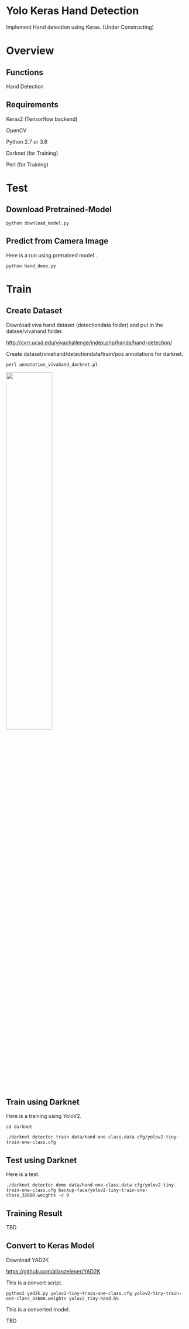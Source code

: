 # Yolo Keras Hand Detection

Implement Hand detection using Keras. (Under Constructing)

# Overview

## Functions

Hand Detection

## Requirements

Keras2 (Tensorflow backend)

OpenCV

Python 2.7 or 3.6

Darknet (for Training)

Perl (for Training)

# Test

## Download Pretrained-Model

`python download_model.py`

## Predict from Camera Image

Here is a run using pretrained model .

`python hand_demo.py`

# Train

## Create Dataset

Download viva hand dataset (detectiondata folder) and put in the datase/vivahand folder.

http://cvrr.ucsd.edu/vivachallenge/index.php/hands/hand-detection/

Create dataset/vivahand/detectiondata/train/pos annotations for darknet.

`perl annotation_vivahand_darknet.pl`

<img src="https://github.com/abars/YoloKerasHandDetection/blob/master/dataset/vivahand.png" width="50%" height="50%">

## Train using Darknet

Here is a training using YoloV2.

`cd darknet`

`./darknet detector train data/hand-one-class.data cfg/yolov2-tiny-train-one-class.cfg`

## Test using Darknet

Here is a test.

`./darknet detector demo data/hand-one-class.data cfg/yolov2-tiny-train-one-class.cfg backup-face/yolov2-tiny-train-one-class_32600.weights -c 0`

## Training Result

TBD

## Convert to Keras Model

Download YAD2K

https://github.com/allanzelener/YAD2K

This is a convert script.

`python3 yad2k.py yolov2-tiny-train-one-class.cfg yolov2-tiny-train-one-class_32600.weights yolov2_tiny-hand.h5`

This is a converted model.

TBD

